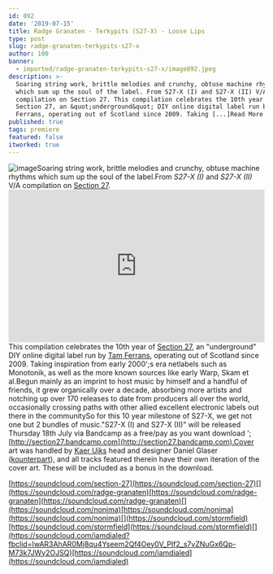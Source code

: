 ```yaml
---
id: 892
date: '2019-07-15'
title: Radge Granaten - Terkypits (S27-X) - Loose Lips
type: post
slug: radge-granaten-terkypits-s27-x
author: 100
banner:
  - imported/radge-granaten-terkypits-s27-x/image892.jpeg
description: >-
  Soaring string work, brittle melodies and crunchy, obtuse machine rhythms
  which sum up the soul of the label. From S27-X (I) and S27-X (II) V/A
  compilation on Section 27. This compilation celebrates the 10th year of
  Section 27, an &quot;underground&quot; DIY online digital label run by Tam
  Ferrans, operating out of Scotland since 2009. Taking [...]Read More...
published: true
tags: premiere
featured: false
itworked: true
---
```

![image](../imported/radge-granaten-terkypits-s27-x/image892.jpeg)Soaring string work, brittle melodies and crunchy, obtuse machine rhythms which sum up the soul of the label.From _S27-X (I)_ and _S27-X (II)_ V/A compilation on [Section 27](https://section27.bandcamp.com).<iframe width='100%' height='300' scrolling='no' frameborder='no' allow='autoplay' src='https://w.soundcloud.com/player/?url=https%3A//api.soundcloud.com/tracks/651544652&color=%23ff5500&auto_play=false&hide_related=false&show_comments=true&show_user=true&show_reposts=false&show_teaser=true'></iframe>This compilation celebrates the 10th year of [Section 27](https://section27.bandcamp.com), an "underground" DIY online digital label run by [Tam Ferrans](https://nonima.bandcamp.com), operating out of Scotland since 2009. Taking inspiration from early 2000';s era netlabels such as Monotonik, as well as the more known sources like early Warp, Skam et al.Begun mainly as an imprint to host music by himself and a handful of friends, it grew organically over a decade, absorbing more artists and notching up over 170 releases to date from producers all over the world, occasionally crossing paths with other allied excellent electronic labels out there in the communitySo for this 10 year milestone of S27-X, we get not one but 2 bundles of music."S27-X (I) and S27-X (II)" will be released Thursday 18th July via Bandcamp as a free/pay as you want download '; [](https://section27.bandcamp.com)[http://section27.bandcamp.com](http://section27.bandcamp.com).Cover art was handled by [Kaer Uiks](https://kaer-uiks.com/) head and designer Daniel Glaser ([kounterpart](https://kounterpart.com/)), and all tracks featured therein have their own iteration of the cover art. These will be included as a bonus in the download.

[](https://soundcloud.com/section-27)[https://soundcloud.com/section-27](https://soundcloud.com/section-27)[](https://soundcloud.com/radge-granaten)[https://soundcloud.com/radge-granaten](https://soundcloud.com/radge-granaten)[](https://soundcloud.com/nonima)[https://soundcloud.com/nonima](https://soundcloud.com/nonima)[](https://soundcloud.com/stormfield)[https://soundcloud.com/stormfield](https://soundcloud.com/stormfield)[](https://soundcloud.com/iamdialed?fbclid=IwAR3AhAR0Mj8qu4Yseem2Qf4Oey0V_PIf2_s7vZNuGx6Qp-M73k7JWy2OJSQ)[https://soundcloud.com/iamdialed](https://soundcloud.com/iamdialed)